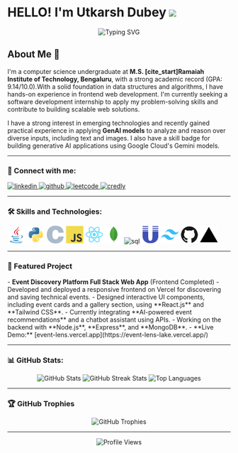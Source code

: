 # HELLO! I'm Utkarsh Dubey <img src="https://media.giphy.com/media/hvRJCLFzcasrR4ia7z/giphy.gif" width="30">

<div align="center">
  <img src="https://readme-typing-svg.herokuapp.com?font=Fira+Code&weight=600&size=22&pause=1000&color=3F87F7&center=true&vCenter=true&width=435&lines=CSE+Undergraduate;Data+Structures+and+Algorithms;Frontend+Developer;GenAI+Enthusiast" alt="Typing SVG" />
</div>

## About Me 🚀

I'm a computer science undergraduate at **M.S. [cite_start]Ramaiah Institute of Technology, Bengaluru**, with a strong academic record (GPA: 9.14/10.0).With a solid foundation in data structures and algorithms, I have hands-on experience in frontend web development. I'm currently seeking a software development internship to apply my problem-solving skills and contribute to building scalable web solutions.

I have a strong interest in emerging technologies and recently gained practical experience in applying **GenAI models** to analyze and reason over diverse inputs, including text and images. I also have a skill badge for building generative AI applications using Google Cloud's Gemini models.

---

### 🤝 Connect with me:

<div align="left">
  <a href="https://www.linkedin.com/in/utkarsh-dubey" target="_blank">
    <img src="https://img.shields.io/badge/LinkedIn-0077B5?style=for-the-badge&logo=linkedin&logoColor=white" alt="linkedin"/>
  </a>
  <a href="https://github.com/Utkarsh Dubey" target="_blank">
    <img src="https://img.shields.io/badge/GitHub-000000?style=for-the-badge&logo=github&logoColor=white" alt="github"/>
  </a>
  <a href="https://leetcode.com/u/money_utkarsh/" target="_blank">
    <img src="https://img.shields.io/badge/LeetCode-FFA116?style=for-the-badge&logo=leetcode&logoColor=white" alt="leetcode"/>
  </a>
  <a href="https://www.credly.com/users/utkarsh-dubey/badges" target="_blank">
    <img src="https://img.shields.io/badge/Credly-2F4D63?style=for-the-badge&logo=credly&logoColor=white" alt="credly"/>
  </a>
</div>

---

### 🛠️ Skills and Technologies:

<div align="left">
  <img src="https://raw.githubusercontent.com/devicons/devicon/master/icons/java/java-original.svg" alt="java" width="40" height="40"/>
  <img src="https://raw.githubusercontent.com/devicons/devicon/master/icons/python/python-original.svg" alt="python" width="40" height="40"/>
  <img src="https://raw.githubusercontent.com/devicons/devicon/master/icons/c/c-original.svg" alt="c" width="40" height="40"/>
  <img src="https://raw.githubusercontent.com/devicons/devicon/master/icons/javascript/javascript-original.svg" alt="javascript" width="40" height="40"/>
  <img src="https://raw.githubusercontent.com/devicons/devicon/master/icons/react/react-original.svg" alt="react" width="40" height="40"/>
  <img src="https://raw.githubusercontent.com/devicons/devicon/master/icons/mongodb/mongodb-original.svg" alt="mongodb" width="40" height="40"/>
  <img src="https://raw.githubusercontent.com/devicons/devicon/master/icons/sql/sql-plain.svg" alt="sql" width="40" height="40"/>
  <img src="https://raw.githubusercontent.com/devicons/devicon/master/icons/unix/unix-original.svg" alt="unix" width="40" height="40"/>
  <img src="https://raw.githubusercontent.com/devicons/devicon/master/icons/tailwindcss/tailwindcss-plain.svg" alt="tailwind" width="40" height="40"/>
  <img src="https://raw.githubusercontent.com/devicons/devicon/master/icons/github/github-original.svg" alt="github" width="40" height="40"/>
  <img src="https://raw.githubusercontent.com/devicons/devicon/master/icons/vercel/vercel-original.svg" alt="vercel" width="40" height="40"/>
</div>

---

### 📂 Featured Project

<div align="left">
- <b>Event Discovery Platform Full Stack Web App</b> (Frontend Completed)
  - Developed and deployed a responsive frontend on Vercel for discovering and saving technical events.
  - Designed interactive UI components, including event cards and a gallery section, using **React.js** and **Tailwind CSS**.
  - Currently integrating **AI-powered event recommendations** and a chatbot assistant using APIs.
  - Working on the backend with **Node.js**, **Express**, and **MongoDB**.
  - **Live Demo:** [event-lens.vercel.app](https://event-lens-lake.vercel.app/)
</div>

---

### 📊 GitHub Stats:

<div align="center">
  <img src="https://github-readme-stats.vercel.app/api?username=moneyutkarsh&show_icons=true&theme=tokyonight&hide_border=true&include_all_commits=true&count_private=true" alt="GitHub Stats" />
  <img src="https://github-readme-streak-stats.herokuapp.com/?user=moneyutkarsh&theme=tokyonight&hide_border=true" alt="GitHub Streak Stats" />
  <img src="https://github-readme-stats.vercel.app/api/top-langs/?username=moneyutkarsh&theme=tokyonight&hide_border=true&include_all_commits=true&count_private=true&layout=compact" alt="Top Languages" />
</div>

---

### 🏆 GitHub Trophies

<div align="center">
  <img src="https://github-profile-trophy.vercel.app/?username=moneyutkarsh&theme=tokyonight&no-frame=true&no-bg=false&margin-w=4" alt="GitHub Trophies" />
</div>

---

<div align="center">
  <img src="https://komarev.com/ghpvc/?username=moneyutkarsh&label=Profile%20views&color=0e75b6&style=flat" alt="Profile Views" />
</div>
